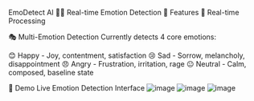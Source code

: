 EmoDetect AI 🧠✨
 Real-time Emotion Detection
🌟 Features
🚀 Real-time Processing


🎭 Multi-Emotion Detection
Currently detects 4 core emotions:

😊 Happy - Joy, contentment, satisfaction
😢 Sad - Sorrow, melancholy, disappointment
😠 Angry - Frustration, irritation, rage
😐 Neutral - Calm, composed, baseline state

📱 Demo
Live Emotion Detection Interface
![image](https://github.com/user-attachments/assets/45deb777-6420-4e3c-8c23-fef3912bf3d7)
![image](https://github.com/user-attachments/assets/e5235173-428c-41f0-85dd-2e6e7e615353)
![image](https://github.com/user-attachments/assets/893c8afe-568e-4169-b221-646eab286066)


